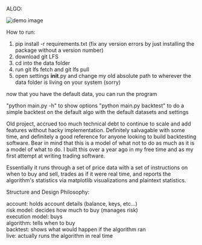 ALGO:

![demo image](https://github.com/benpoynor/algo/blob/master/demo.png?raw=true)

How to run:
1. pip install -r requirements.txt (fix any version errors by just installing the package without a version number)
2. download git LFS
3. cd into the data folder
4. run git lfs fetch and git lfs pull
5. open settings __init__.py and change my old absolute path to wherever the data folder is living on your system (sorry)

now that you have the default data, you can run the program

"python main.py -h" to show options
"python main.py backtest" to do a simple backtest on the default algo with the default datasets and settings


Old project, accrued too much technical debt to continue to scale and add features without hacky implementation.
Definitely salvagable with some time, and definitely a good reference for anyone looking to build backtesting software. Bear in mind that this is a model of what not to do as much as it is a model of what to do. I built this over a year ago in my free time and as my first attempt at writing trading software.

Essentially it runs through a set of price data with a set of instructions on when to buy and sell, trades as if it were real time, and reports the algorithm's statistics via matplotlib visualizations and plaintext statistics. 


Structure and Design Philosophy:

account: holds account details (balance, keys, etc...)  
risk model: decides how much to buy (manages risk)  
execution model: buys  
algorithm: tells when to buy  
backtest: shows what would happen if the algorithm ran  
live: actually runs the algorithm in real time  
